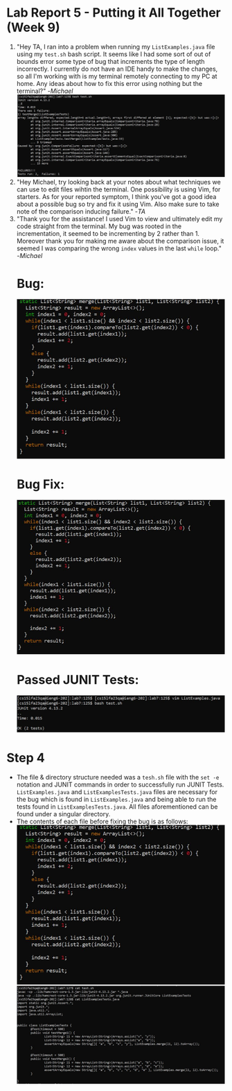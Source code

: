 # **Lab Report 5 - Putting it All Together (Week 9)**
  1. "Hey TA, I ran into a problem when running my `ListExamples.java` file using my `test.sh` bash script. It seems like I had some sort of out of bounds error some type of bug that increments the type of length incorrectly. I currently do not have an IDE handy to make the changes, so all I'm working with is my terminal remotely connecting to my PC at home. Any ideas about how to fix this error using nothing but the terminal?" -*Michael*
    ![Image](Symptom1.JPG)
  2. "Hey Michael, try looking back at your notes about what techniques we can use to edit files wihtin the terminal. One possibility is using Vim, for starters. As for your reported symptom, I think you've got a good idea about a possible bug so try and fix it using Vim. Also make sure to take note of the comparison inducing failure." -*TA*
  3. "Thank you for the assistance! I used Vim to view and ultimately edit my code straight from the terminal. My bug was rooted in the incrementation, it seemed to be incrementing by 2 rather than 1. Moreover thank you for making me aware about the comparison issue, it seemed I was comparing the wrong `index` values in the last `while` loop." -*Michael*
     # **Bug:**
     ![Image](Bug.JPG)
     # **Bug Fix:**
     ![Image](BugFix.JPG)
     # **Passed JUNIT Tests:**
     ![Image](PassedTests.JPG)
# **Step 4**
* The file & directory structure needed was a `tesh.sh` file with the `set -e` notation and JUNIT commands in order to successfully run JUNIT Tests. `ListExamples.java` and `ListExamplesTests.java` files are necessary for the bug which is found in `ListExamples.java` and being able to run the tests found in `ListExamplesTests.java`. All files aforementioned can be found under a singular directory.
* The contents of each file before fixing the bug is as follows:
  ![Image](Bug.JPG)
  ![Image](ContentsbeforeFix.JPG)
